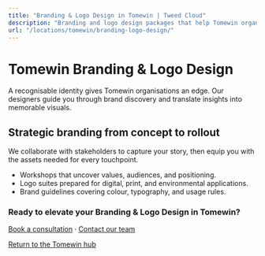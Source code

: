 ```yaml
---
title: "Branding & Logo Design in Tomewin | Tweed Cloud"
description: "Branding and logo design packages that help Tomewin organisations stand out."
url: "/locations/tomewin/branding-logo-design/"
---
```


# Tomewin Branding & Logo Design

A recognisable identity gives Tomewin organisations an edge. Our designers guide you through brand discovery and translate insights into memorable visuals.

## Strategic branding from concept to rollout

We collaborate with stakeholders to capture your story, then equip you with the assets needed for every touchpoint.

- Workshops that uncover values, audiences, and positioning.
- Logo suites prepared for digital, print, and environmental applications.
- Brand guidelines covering colour, typography, and usage rules.

### Ready to elevate your Branding & Logo Design in Tomewin?

[Book a consultation](/consultation/) · [Contact our team](/contact/)

[Return to the Tomewin hub](/locations/tomewin/)
